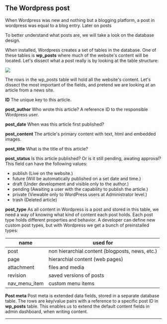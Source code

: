 ## The Wordpress post

When Wordpress was new and nothing but a blogging platform, a post in wordpress was equal to a blog entry. Later on posts 

To better understand what posts are, we will take a look on the database design. 

When installed, Wordpress creates a set of tables in the database. One of these tables is **wp_posts** where much of the website's content will be located. Let's dissect what a post really is by looking at the table structure:

![]({{site.baseurl}}//34.png)

The rows in the wp_posts table will hold all the website's content. Let's dissect the most important of the fields, and pretend we are looking at an article from a news site.

**ID**
The unique key to this article.

**post_author**
Who wrote this article? A reference ID to the responsible Wordpress user.

**post_date**
When was this article first published?

**post_content**
The article's primary content with text, html and embedded images.

**post_title**
What is the title of this article?

**post_status**
Is this article published? Or is it still pending, awating approval? This field can have the following values:

- publish (Live on the website.)
- future (Will be automatically published on a set date and time.)
- draft (Under development and visible only to the author.)
- pending (Awaiting a user with the capability to publish the article.)
- private (Viewable only to WordPress users at Administrator level.)
- trash (Deleted article)

**post_type**
As all content in Wordpress is a post and stored in this table, we need a way of knowing what kind of content each post holds. Each post type holds different properties and behavior. A developer can define new custom post types, but with Wordpress we get a bunch of preinstalled types:

| name  |  used for |
|---|---|
| post  | non hierarchial content (blogposts, news, etc.) |
|  page | hierarchial content (web pages)  |
| attachment  |  files and media |
| revision  | saved versions of posts |
| nav_menu_item  | custom menu items |
 
**Post meta**
Post meta is extended data fields, stored in a separate database table. The rows are key/value pairs with a reference to a specific post ID in **wp_posts** table. This enables us to extend the default content fields in admin dashboard, when writing content.

****
